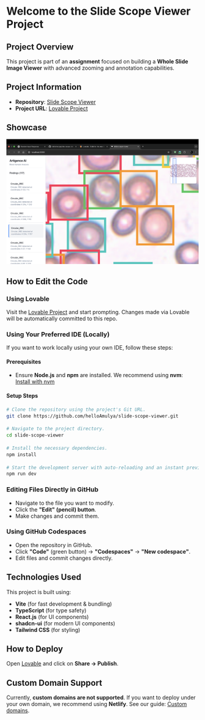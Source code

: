 # Welcome to the Slide Scope Viewer Project

## Project Overview

This project is part of an **assignment** focused on building a **Whole Slide Image Viewer** with advanced zooming and annotation capabilities.

## Project Information

- **Repository**: [Slide Scope Viewer](https://github.com/helloAmulya/slide-scope-viewer)
- **Project URL**: [Lovable Project](https://lovable.dev/projects/5dae05a1-b107-4f3b-ae70-82741dcd2711)

## Showcase

![Project Preview](public/lovable-uploads/display.png)

## How to Edit the Code

### **Using Lovable**

Visit the [Lovable Project](https://lovable.dev/projects/5dae05a1-b107-4f3b-ae70-82741dcd2711) and start prompting. Changes made via Lovable will be automatically committed to this repo.

### **Using Your Preferred IDE (Locally)**

If you want to work locally using your own IDE, follow these steps:

#### **Prerequisites**
- Ensure **Node.js** and **npm** are installed. We recommend using **nvm**: [Install with nvm](https://github.com/nvm-sh/nvm#installing-and-updating)

#### **Setup Steps**
```sh
# Clone the repository using the project's Git URL.
git clone https://github.com/helloAmulya/slide-scope-viewer.git

# Navigate to the project directory.
cd slide-scope-viewer

# Install the necessary dependencies.
npm install

# Start the development server with auto-reloading and an instant preview.
npm run dev
```

### **Editing Files Directly in GitHub**
- Navigate to the file you want to modify.
- Click the **"Edit" (pencil) button**.
- Make changes and commit them.

### **Using GitHub Codespaces**
- Open the repository in GitHub.
- Click **"Code"** (green button) → **"Codespaces"** → **"New codespace"**.
- Edit files and commit changes directly.

## Technologies Used

This project is built using:

- **Vite** (for fast development & bundling)
- **TypeScript** (for type safety)
- **React.js** (for UI components)
- **shadcn-ui** (for modern UI components)
- **Tailwind CSS** (for styling)

## How to Deploy

Open [Lovable](https://lovable.dev/projects/5dae05a1-b107-4f3b-ae70-82741dcd2711) and click on **Share → Publish**.

## Custom Domain Support

Currently, **custom domains are not supported**. If you want to deploy under your own domain, we recommend using **Netlify**. See our guide: [Custom domains](https://docs.lovable.dev/tips-tricks/custom-domain/).
